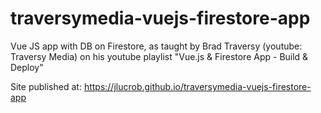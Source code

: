 # traversymedia-vuejs-firestore-app
Vue JS app with DB on Firestore, as taught by Brad Traversy (youtube: Traversy Media) on his youtube playlist "Vue.js &amp; Firestore App - Build &amp; Deploy"

Site published at: https://jlucrob.github.io/traversymedia-vuejs-firestore-app
